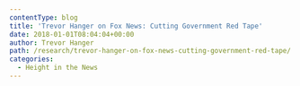 ```yaml
---
contentType: blog
title: 'Trevor Hanger on Fox News: Cutting Government Red Tape'
date: 2018-01-01T08:04:04+00:00
author: Trevor Hanger
path: /research/trevor-hanger-on-fox-news-cutting-government-red-tape/
categories:
  - Height in the News
---
```

<script type="text/javascript" src="http://video.foxbusiness.com/v/embed.js?id=5690416658001&w=466&h=263">span data-mce-type="bookmark" style="display: inline-block; width: 0px; overflow: hidden; line-height: 0;" class="mce_SELRES_start">﻿</span></script>